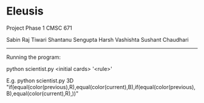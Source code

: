 # Eleusis

Project Phase 1
CMSC 671

Sabin Raj Tiwari
Shantanu Sengupta
Harsh Vashishta
Sushant Chaudhari

-----------------------------------------------
Running the program:

python scientist.py \<initial cards\> '\<rule\>'

E.g.
python scientist.py 3D "if(equal(color(previous),R),equal(color(current),B),if(equal(color(previous),B),equal(color(current),R),))"
